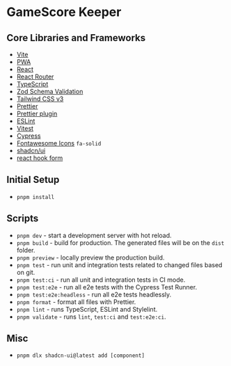 # GameScore Keeper

## Core Libraries and Frameworks

- [Vite](https://vitejs.dev)
- [PWA](https://github.com/antfu/vite-plugin-pwa)
- [React](https://reactjs.org)
- [React Router](https://reactrouter.com/en/main)
- [TypeScript](https://www.typescriptlang.org)
- [Zod Schema Validation](https://zod.dev/)
- [Tailwind CSS v3](https://tailwindcss.com)
- [Prettier](https://prettier.io)
- [Prettier plugin](https://github.com/tailwindlabs/prettier-plugin-tailwindcss) 
- [ESLint](https://eslint.org)
- [Vitest](https://vitest.dev/)
- [Cypress](https://www.cypress.io)
- [Fontawesome Icons](https://fontawesome.com/search?o=r&m=free) `fa-solid`
- [shadcn/ui](https://ui.shadcn.com/)
- [react hook form](https://react-hook-form.com/docs/)

## Initial Setup

- `pnpm install`

## Scripts

- `pnpm dev` - start a development server with hot reload.
- `pnpm build` - build for production. The generated files will be on the `dist` folder.
- `pnpm preview` - locally preview the production build.
- `pnpm test` - run unit and integration tests related to changed files based on git.
- `pnpm test:ci` - run all unit and integration tests in CI mode.
- `pnpm test:e2e` - run all e2e tests with the Cypress Test Runner.
- `pnpm test:e2e:headless` - run all e2e tests headlessly.
- `pnpm format` - format all files with Prettier.
- `pnpm lint` - runs TypeScript, ESLint and Stylelint.
- `pnpm validate` - runs `lint`, `test:ci` and `test:e2e:ci`.

## Misc

- `pnpm dlx shadcn-ui@latest add [component]`